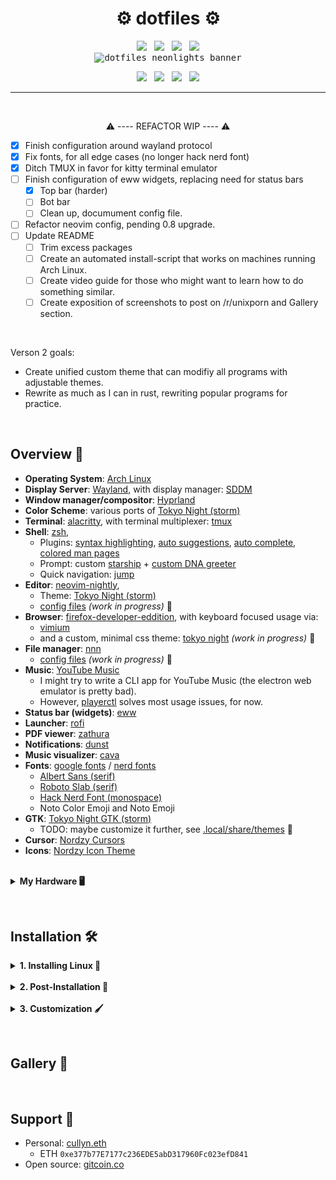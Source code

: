 <h1 align="center">⚙️ dotfiles ⚙️</h1>

<p align="center">
    <img src="https://img.shields.io/badge/OS-Arch Linux-5454B9?style=plastic&labelColor=24283b"/>&nbsp;&nbsp;
    <img src="https://img.shields.io/badge/DS-Wayland-883330?style=plastic&labelColor=24283b"/>&nbsp;&nbsp;
    <img src="https://img.shields.io/badge/WM-Hyprland-7c4592?style=plastic&labelColor=24283b"/>&nbsp;&nbsp;
    <img src="https://img.shields.io/badge/CS-Tokyo Night-ae477a?style=plastic&labelColor=24283b"/>
    <br>
    <kbd>
        <img
            alt="dotfiles neonlights banner"
            src="https://github.com/nosvagor/dotfiles/blob/main/resources/share/dotfiles-banner.gif?raw=true"/>
    </kbd>
</p>
<p align="center">
    <img src="https://img.shields.io/github/stars/nosvagor/dotfiles?color=e0af68&logo=github&labelColor=24283b&logoColor=e0af68&style=for-the-badge">&nbsp;&nbsp;
    <img src="https://visitor-badge-reloaded.herokuapp.com/badge?color=b4f9f8&logoColor=b4f9f8&page_id=nosvagor/dotfiles&logo=linux&style=for-the-badge&lcolor=24283b"/>&nbsp;&nbsp;
    <img src="https://img.shields.io/github/forks/nosvagor/dotfiles?color=7aa2f7&logo=git&labelColor=24283b&logoColor=7aa2f7&style=for-the-badge">&nbsp;&nbsp;
    <img src="https://img.shields.io/github/license/nosvagor/dotfiles?color=bb9af7&logo=gnu&labelColor=24283b&logoColor=bb9af7&style=for-the-badge">
</p>

---

&nbsp;

<p align="center"> ⚠️  ---- REFACTOR WIP ---- ⚠️ </p>

- [x] Finish configuration around wayland protocol
- [x] Fix fonts, for all edge cases (no longer hack nerd font)
- [x] Ditch TMUX in favor for kitty terminal emulator
- [ ] Finish configuration of eww widgets, replacing need for status bars
  - [x] Top bar (harder)
  - [ ] Bot bar
  - [ ] Clean up, documument config file.
- [ ] Refactor neovim config, pending 0.8 upgrade.
- [ ] Update README
  - [ ] Trim excess packages
  - [ ] Create an automated install-script that works on machines running Arch Linux.
  - [ ] Create video guide for those who might want to learn how to do something similar.
  - [ ] Create exposition of screenshots to post on /r/unixporn and Gallery section.

&nbsp;

Verson 2 goals:

- Create unified custom theme that can modifiy all programs with adjustable themes.
- Rewrite as much as I can in rust, rewriting popular programs for practice.

&nbsp;

## Overview 👾

- **Operating System**: [Arch Linux](https://wiki.archlinux.org/title/Arch_Linux)
- **Display Server**: [Wayland](https://wiki.archlinux.org/title/Wayland), with display manager: [SDDM](https://wiki.archlinux.org/title/SDDM)
- **Window manager/compositor**: [Hyprland](https://github.com/hyprwm/Hyprland)
- **Color Scheme**: various ports of [Tokyo Night (storm)](https://github.com/enkia/tokyo-night-vscode-theme)
- **Terminal**: [alacritty](https://github.com/alacritty/alacritty), with terminal multiplexer: [tmux](https://en.wikipedia.org/wiki/Tmux)
- **Shell**: [zsh](https://wiki.archlinux.org/title/zsh),
  - Plugins: [syntax highlighting](https://github.com/zsh-users/zsh-syntax-highlighting), [auto suggestions](https://github.com/zsh-users/zsh-autosuggestions), [auto complete](https://github.com/marlonrichert/zsh-autocomplete), [colored man pages](https://github.com/ael-code/zsh-colored-man-pages)
  - Prompt: custom [starship](https://starship.rs/) + [custom DNA greeter](cullyn/.local/bin/dna)
  - Quick navigation: [jump](https://github.com/gsamokovarov/jump)
- **Editor**: [neovim-nightly](https://github.com/neovim/neovim),
  - Theme: [Tokyo Night (storm)](https://github.com/folke/tokyonight.nvim)
  - [config files](cullyn/.config/nvim/) _(work in progress)_ 🔨
- **Browser**: [firefox-developer-eddition](https://www.mozilla.org/en-US/firefox/developer/), with keyboard focused usage via:
  - [vimium](https://github.com/philc/vimium)
  - and a custom, minimal css theme: [tokyo night]() _(work in progress)_ 🔨
- **File manager**: [nnn](https://github.com/jarun/nnn)
  - [config files](cullyn/.config/nnn/) _(work in progress)_ 🔨
- **Music**: [YouTube Music](https://aur.archlinux.org/packages/ytmdesktop-git)
  - I might try to write a CLI app for YouTube Music (the electron web emulator is pretty bad).
  - However, [playerctl](https://github.com/altdesktop/playerctl) solves most usage issues, for now.
- **Status bar (widgets)**: [eww](https://github.com/elkowar/eww)
- **Launcher**: [rofi](https://github.com/davatorium/rofi)
- **PDF viewer**: [zathura](https://pwmt.org/projects/zathura/)
- **Notifications**: [dunst](https://github.com/dunst-project/dunst)
- **Music visualizer**: [cava](https://github.com/karlstav/cava)
- **Fonts**: [google fonts](https://aur.archlinux.org/packages/ttf-google-fonts-git/) / [nerd fonts](https://github.com/ryanoasis/nerd-fonts)
  - [Albert Sans (serif)](https://fonts.google.com/specimen/Albert+Sans?query=Albert)
  - [Roboto Slab (serif)](https://fonts.google.com/specimen/Roboto+Slab?query=Roboto+S)
  - [Hack Nerd Font (monospace)](https://github.com/ryanoasis/nerd-fonts)
  - Noto Color Emoji and Noto Emoji
- **GTK**: [Tokyo Night GTK (storm)](https://github.com/Fausto-Korpsvart/Tokyo-Night-GTK-Theme)
  - TODO: maybe customize it further, see [.local/share/themes](https://github.com/nosvagor/dotfiles/tree/main/cullyn/.local/share/themes) 🔨
- **Cursor**: [Nordzy Cursors](https://github.com/alvatip/Nordzy-cursors)
- **Icons**: [Nordzy Icon Theme](https://github.com/alvatip/Nordzy-icon)

</details>
&nbsp;
<details>
<summary><b> My Hardware 🖥️ </b></summary>

- **Mouse**: MX Master 3S
- **CPU**: AMD Ryzen 7 3700X (16) @ 3.600GHz
- **GPU**: AMD ATI Radeon RX 5600 OEM/5600 XT / 5700/5700 XT
- **Monitor**: SAMSUNG UR59 Series 32-Inch 4K UHD (3840x2160)
- **Keybaord:** Corne (Helidox) 42 key, Kailh gChoc Light Blue (20g),

</details>

&nbsp;

## Installation 🛠️

<details>
<summary><b>1. Installing Linux 🐧 </b></summary>

##### [Official ArchWiki Installation Guide](https://wiki.archlinux.org/title/installation_guide)

##### [Please do read the FAQ](https://wiki.archlinux.org/title/Frequently_asked_questions)

**⚠️ Note:** _the following is essentially what I did if you want to start from scratch and
follow along. Installation does not have to be exactly like I describe; these
instructions are mostly just here for personal reference to debug what I might be
doing wrong, or did wrong. Some minor steps or, reason behind my choices, are not explicitly stated._

**1.1 Acquire an installation image**: https://archlinux.org/download/

**1.2 Prepare an installation medium:**

- find USB device partition (**sda** or **sdb**, probably):

      lsblk -f

- write to usb using **dd** (sd"x", do not use partition number):

      dd bs=4M if=path/to/archlinux-version-x86_64.iso of=/dev/sdx conv=fsync oflag=direct status=progress

**1.3 Use guided arch installation:**

- boot to usb and run command:

      archinstall

- nice to install some base packages needed for now:

      base base-devel linux-headers git stow coreutils bat btop go rustup python

---

---

</details>
&nbsp;
<details>
<summary><b>2. Post-Installation 🧰 </b></summary>

##### [ArchWiki General Recommendations](https://wiki.archlinux.org/title/General_recommendations)

2.1 Install AUR helper ([paru](https://github.com/Morganamilo/paru))

    git clone https://aur.archlinux.org/paru.git
    cd paru
    makepkg -si

&nbsp;

2.2 Install packages:

    cd $HOME && git clone https://github.com/nosvagor/dotfiles.git
    paru -S - < $HOME/dotfiles/resources/packages.txt

&nbsp;

2.3 Configure shell and link config files:

- Change default shell to zsh:

      chsh -s $(which zsh)

- Install shell related packages:

      go install github.com/gsamokovarov/jump@latest
      curl -sS https://starship.rs/install.sh | sh
      $HOME/dotfiles/cullyn/.local/bin/zsh-install

- Link config files using [GNU stow](https://brandon.invergo.net/news/2012-05-26-using-gnu-stow-to-manage-your-dotfiles.html):

      cd $HOME/dotfiles
      mv cullyn $USER
      stow $USER
      stow home

**⚠️ Note:** _you probably don't want my zsh config, or many of my personal configs, and should update them now._

&nbsp;

2.5 Configure SSH for GitHub _(here for personal reference)_:

    ssh-keygen -t ed25519 -C "your_email@example.com"
    eval "$(ssh-agent -s)"
    ssh-add ~/.ssh/id_ed25519
    bat ~/.ssh/id_ed25519.pub
    # Add ssh key to github, then update remote origin:
    git remote set-url origin git@github.com:USERNAME/REPOSITORY.git

&nbsp;

2.6 Update [bluetooth](https://wiki.archlinux.org/title/bluetooth):

    systemctl enable bluetooth.service
    systemctl start bluetooth.service #(if before reboot)

- pair device

      bluetoothctl
      power on
      scan on
      pair DEVICE
      trust DEVICE
      connect DEVICE

- auto power-on:

      /etc/bluetooth/main.conf
      ---
      [Policy]
      AutoEnable=true

- disable shitty built in bluetooth:

      lsusb | grep "Bluetooth"

      # yields
      Bus 001 Device 004: ID 0b05:18ea ASUSTek Computer, Inc. Bluetooth Radio

      touch /etc/udev/rules.d/81-bluetooth-hci.rules
      ---
      SUBSYSTEM=="usb", ATTRS{idVendor}=="0b05", ATTRS{idProduct}=="18ea", ATTR{authorized}="0"

- verify by checking available agents (should just be one, preferably):

      bluetoothctl list

      # yields
      Controller 3C:7C:3F:A2:38:10 costello [default]

&nbsp;

2.7 Create default directories (personal preference, see [user-dirs.dir](https://github.com/nosvagor/dotfiles/blob/main/cullyn/.config/user-dirs.dirs)):

    #simple script to edit if you want something different
    dir-setup

    # yields
    ├── documents
    │   ├── papers
    │   ├── share
    │   ├── templates
    │   └── textbooks
    ├── downloads
    ├── media
    │   ├── gifs
    │   ├── images
    │   ├── music
    │   ├── recordings
    │   └── videos

&nbsp;

2.8 Edit boot config (skip boot menu):

    ──────┬────────────────────────────────────────────────────────────────────
          │ File: /boot/loader/loader.conf
    ──────┼────────────────────────────────────────────────────────────────────
      1   │ timeout 0
    ──────┴────────────────────────────────────────────────────────────────────

&nbsp;

2.9 Add extra figlet fonts (I sometimes use for visual headers in files):

    cp -va  "$HOME/dotfiles/resources/ascii-fonts/." "/usr/share/figlet/fonts/"

&nbsp;

2.10 Symlink some important GTK settings

    ln -sfn ~/.icons/default/index.theme /usr/share/icons/default/index.theme
    ln -sfn $HOME/.local/share/themes/Tokyonight /usr/share/themes

&nbsp;

2.12 Nice tree replacement (found when configuring nnn)

    go install github.com/kitagry/gtree@latest

---

---

</details>
&nbsp;
<details>

<summary><b>3. Customization 🖌️</b></summary>

#### [Firefox](https://www.mozilla.org/en-US/firefox/developer/) 🦊

🦊.1 update various `about:config` options:

- Update scaling factor if in HiDPI environment:

      layout.css.devPixelsPerPx = 1.3

- Stop asking to restore session (I often just kill the window and don't want the prompt later)

      browser.sessionstore.resume_from_crash = false

- Hide PDF sidebar by default

      pdfjs.sidebarViewOnLoad = 0

- Enable ability to use custom css (TODO: create script to symlink css files)

      toolkit.legacyUserProfileCustomizations.stylesheets = true

  - Enable remote debugging and live editing of css (Ctrl + Alt + Shift + I):

        F12 -> settings -> Adavnce Settings ->
        -> Enable remote debugging
        -> Enable browser chrome and add-on debuggins toolboxes

&nbsp;

🦊.2 Firefox basic options options:

- Disable hardware acceleration (firefox keeps seizing)

---

---

</details>

&nbsp;

## Gallery 🎨

&nbsp;

## Support 🤝

- Personal: [cullyn.eth](https://cullyn.eth/)
  - ETH `0xe377b77E7177c236EDE5abD317960Fc023efD841`
- Open source: [gitcoin.co](https://gitcoin.co/)
